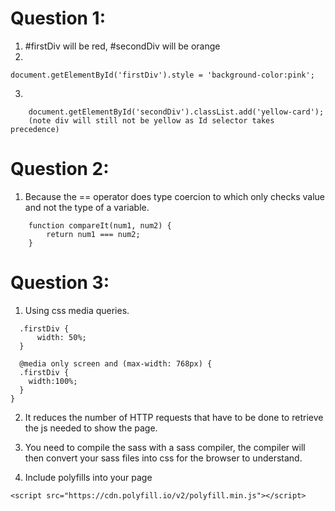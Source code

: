 # Question 1:
1. 
	#firstDiv will be red, #secondDiv will be orange
2. 
```
document.getElementById('firstDiv').style = 'background-color:pink';
```
3.
```
	document.getElementById('secondDiv').classList.add('yellow-card'); 
	(note div will still not be yellow as Id selector takes precedence)
```
# Question 2:
1. 
	Because the == operator does type coercion to which only checks value and not the type of a variable.

```
	function compareIt(num1, num2) {
	    return num1 === num2;
	}
```

# Question 3:
1. 
	Using css media queries.
  ```
	.firstDiv {
		width: 50%;
	}

	@media only screen and (max-width: 768px) {	 
    .firstDiv {		
      width:100%;		
    }
  }
```
2. 
	It reduces the number of HTTP requests that have to be done to retrieve the js needed to show the page.

3.
	You need to compile the sass with a sass compiler, the compiler will then convert your sass files into css for the browser to understand.
4.
	Include polyfills into your page 
  ```
  <script src="https://cdn.polyfill.io/v2/polyfill.min.js"></script>
  ```
